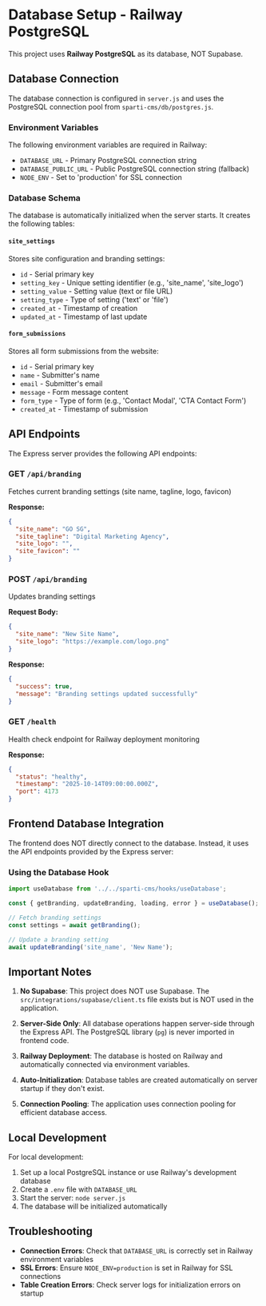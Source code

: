 # Database Setup - Railway PostgreSQL

This project uses **Railway PostgreSQL** as its database, NOT Supabase.

## Database Connection

The database connection is configured in `server.js` and uses the PostgreSQL connection pool from `sparti-cms/db/postgres.js`.

### Environment Variables

The following environment variables are required in Railway:

- `DATABASE_URL` - Primary PostgreSQL connection string
- `DATABASE_PUBLIC_URL` - Public PostgreSQL connection string (fallback)
- `NODE_ENV` - Set to 'production' for SSL connection

### Database Schema

The database is automatically initialized when the server starts. It creates the following tables:

#### `site_settings`
Stores site configuration and branding settings:
- `id` - Serial primary key
- `setting_key` - Unique setting identifier (e.g., 'site_name', 'site_logo')
- `setting_value` - Setting value (text or file URL)
- `setting_type` - Type of setting ('text' or 'file')
- `created_at` - Timestamp of creation
- `updated_at` - Timestamp of last update

#### `form_submissions`
Stores all form submissions from the website:
- `id` - Serial primary key
- `name` - Submitter's name
- `email` - Submitter's email
- `message` - Form message content
- `form_type` - Type of form (e.g., 'Contact Modal', 'CTA Contact Form')
- `created_at` - Timestamp of submission

## API Endpoints

The Express server provides the following API endpoints:

### GET `/api/branding`
Fetches current branding settings (site name, tagline, logo, favicon)

**Response:**
```json
{
  "site_name": "GO SG",
  "site_tagline": "Digital Marketing Agency",
  "site_logo": "",
  "site_favicon": ""
}
```

### POST `/api/branding`
Updates branding settings

**Request Body:**
```json
{
  "site_name": "New Site Name",
  "site_logo": "https://example.com/logo.png"
}
```

**Response:**
```json
{
  "success": true,
  "message": "Branding settings updated successfully"
}
```

### GET `/health`
Health check endpoint for Railway deployment monitoring

**Response:**
```json
{
  "status": "healthy",
  "timestamp": "2025-10-14T09:00:00.000Z",
  "port": 4173
}
```

## Frontend Database Integration

The frontend does NOT directly connect to the database. Instead, it uses the API endpoints provided by the Express server:

### Using the Database Hook

```typescript
import useDatabase from '../../sparti-cms/hooks/useDatabase';

const { getBranding, updateBranding, loading, error } = useDatabase();

// Fetch branding settings
const settings = await getBranding();

// Update a branding setting
await updateBranding('site_name', 'New Name');
```

## Important Notes

1. **No Supabase**: This project does NOT use Supabase. The `src/integrations/supabase/client.ts` file exists but is NOT used in the application.

2. **Server-Side Only**: All database operations happen server-side through the Express API. The PostgreSQL library (`pg`) is never imported in frontend code.

3. **Railway Deployment**: The database is hosted on Railway and automatically connected via environment variables.

4. **Auto-Initialization**: Database tables are created automatically on server startup if they don't exist.

5. **Connection Pooling**: The application uses connection pooling for efficient database access.

## Local Development

For local development:

1. Set up a local PostgreSQL instance or use Railway's development database
2. Create a `.env` file with `DATABASE_URL`
3. Start the server: `node server.js`
4. The database will be initialized automatically

## Troubleshooting

- **Connection Errors**: Check that `DATABASE_URL` is correctly set in Railway environment variables
- **SSL Errors**: Ensure `NODE_ENV=production` is set in Railway for SSL connections
- **Table Creation Errors**: Check server logs for initialization errors on startup
